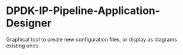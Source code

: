 # DPDK-IP-Pipeline-Application-Designer
Graphical tool to create new configuration files, or display as diagrams existing ones.
